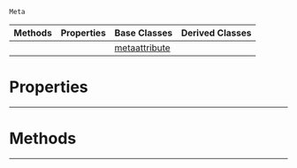  `Meta`

|Methods|Properties|Base Classes|Derived Classes|
|---|---|---|---|
| | |[metaattribute](https://github.com/PlasmaEngine/PlasmaDocs/tree/master/docs/C%2B%2B/code_reference/class_reference/metaattribute.markdown)| |


 #  Properties


---  
 #  Methods


---  
 

 